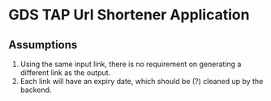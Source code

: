 # GDS TAP Url Shortener Application

## Assumptions
1. Using the same input link, there is no requirement on generating a different link as the output.
2. Each link will have an expiry date, which should be (?) cleaned up by the backend.